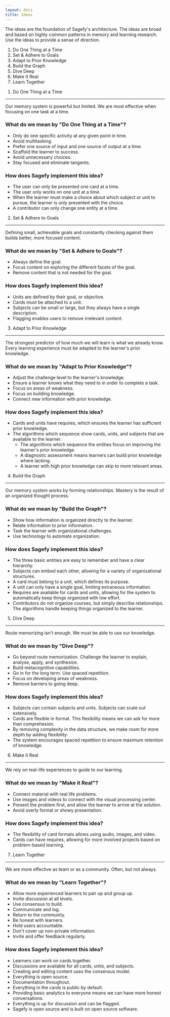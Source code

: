 ```yaml
---
layout: docs
title: Ideas
---
```


The ideas are the foundation of Sagefy's architecture. The ideas are broad and based on highly common patterns in memory and learning research. Use the ideas to provide a sense of direction.

1. Do One Thing at a Time
2. Set & Adhere to Goals
3. Adapt to Prior Knowledge
4. Build the Graph
5. Dive Deep
6. Make It Real
7. Learn Together

1) Do One Thing at a Time

---

Our memory system is powerful but limited. We are most effective when focusing on one task at a time.

### What do we mean by "Do One Thing at a Time"?

* Only do one specific activity at any given point in time.
* Avoid multitasking.
* Prefer one source of input and one source of output at a time.
* Scaffold the learner to success.
* Avoid unnecessary choices.
* Stay focused and eliminate tangents.

### How does Sagefy implement this idea?

* The user can only be presented one card at a time.
* The user only works on one unit at a time.
* When the learner must make a choice about which subject or unit to pursue, the learner is only presented with the choice.
* A contributor can only change one entity at a time.

2. Set & Adhere to Goals

---

Defining small, achievable goals and constantly checking against them builds better, more focused content.

### What do we mean by "Set & Adhere to Goals"?

* Always define the goal.
* Focus content on exploring the different facets of the goal.
* Remove content that is not needed for the goal.

### How does Sagefy implement this idea?

* Units are defined by their goal, or objective.
* Cards must be attached to a unit.
* Subjects can be small or large, but they always have a single description.
* Flagging enables users to remove irrelevant content.

3. Adapt to Prior Knowledge

---

The strongest predictor of how much we will learn is what we already know. Every learning experience must be adapted to the learner's prior knowledge.

### What do we mean by "Adapt to Prior Knowledge"?

* Adjust the challenge level to the learner's knowledge.
* Ensure a learner knows what they need to in order to complete a task.
* Focus on areas of weakness.
* Focus on building knowledge.
* Connect new information with prior knowledge.

### How does Sagefy implement this idea?

* Cards and units have requires, which ensures the learner has sufficient prior knowledge.
* The algorithms which sequence show cards, units, and subjects that are available to the learner.
  * The algorithms which sequence the entities focus on improving the learner's prior knowledge.
  * A diagnostic assessment means learners can build prior knowledge where lacking.
  * A learner with high prior knowledge can skip to more relevant areas.

4. Build the Graph

---

Our memory system works by forming relationships. Mastery is the result of an organized thought process.

### What do we mean by "Build the Graph"?

* Show how information is organized directly to the learner.
* Relate information to prior information.
* Task the learner with organizational challenges.
* Use technology to automate organization.

### How does Sagefy implement this idea?

* The three basic entities are easy to remember and have a clear hierarchy.
* Subjects can embed each other, allowing for a variety of organizational structures.
* A card must belong to a unit, which defines its purpose.
* A unit can only have a single goal, limiting extraneous information.
* Requires are available for cards and units, allowing for the system to automatically keep things organized with low effort.
* Contributors do not organize courses, but simply describe relationships. The algorithms handle keeping things organized to the learner.

5. Dive Deep

---

Route memorizing isn't enough. We must be able to use our knowledge.

### What do we mean by "Dive Deep"?

* Go beyond route memorization. Challenge the learner to explain, analyse, apply, and synthesize.
* Build metacognitive capabilities.
* Go in for the long term. Use spaced repetition.
* Focus on developing areas of weakness.
* Remove barriers to going deep.

### How does Sagefy implement this idea?

* Subjects can contain subjects and units. Subjects can scale out extensively.
* Cards are flexible in format. This flexibility means we can ask for more than comprehesion.
* By removing complexity in the data structure, we make room for more depth by adding flexibility.
* The system encourages spaced repetition to ensure maximum retention of knowledge.

6. Make it Real

---

We rely on real-life experiences to guide to our learning.

### What do we mean by "Make it Real"?

* Connect material with real life problems.
* Use images and videos to connect with the visual processing center.
* Present the problem first, and allow the learner to arrive at the solution.
* Avoid overly formal or showy presentation.

### How does Sagefy implement this idea?

* The flexibility of card formats allows using audio, images, and video.
* Cards can have requires, allowing for more involved projects based on problem-based learning.

7. Learn Together

---

We are more effective as team or as a community. Often, but not always.

### What do we mean by "Learn Together"?

* Allow more experienced learners to pair up and group up.
* Invite discussion at all levels.
* Use consensus to build.
* Communicate and log.
* Return to the community.
* Be honest with learners.
* Hold users accountable.
* Don't cover up non-private information.
* Invite and offer feedback regularly.

### How does Sagefy implement this idea?

* Learners can work on cards together.
* Discussions are available for all cards, units, and subjects.
* Creating and editing content uses the consensus model.
* Everything is open source.
* Documentation throughout.
* Everything in the cards is public by default.
* Providing basic analytics to everyone means we can have more honest conversations.
* Everything is up for discussion and can be flagged.
* Sagefy is open source and is built on open source software.
